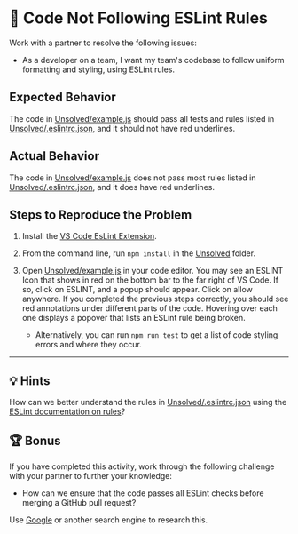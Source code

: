 # 🐛 Code Not Following ESLint Rules

Work with a partner to resolve the following issues:

- As a developer on a team, I want my team's codebase to follow uniform formatting and styling, using ESLint rules.

## Expected Behavior

The code in [Unsolved/example.js](Unsolved/example.js) should pass all tests and rules listed in [Unsolved/.eslintrc.json](Unsolved/.eslintrc.json), and it should not have red underlines.

## Actual Behavior

The code in [Unsolved/example.js](Unsolved/example.js) does not pass most rules listed in [Unsolved/.eslintrc.json](Unsolved/.eslintrc.json), and it does have red underlines.

## Steps to Reproduce the Problem

1. Install the [VS Code EsLint Extension](https://marketplace.visualstudio.com/items?itemName=dbaeumer.vscode-eslint).

2. From the command line, run `npm install` in the [Unsolved](./Unsolved) folder.

3. Open [Unsolved/example.js](Unsolved/example.js) in your code editor. You may see an ESLINT Icon that shows in red on the bottom bar to the far right of VS Code. If so, click on ESLINT, and a popup should appear. Click on allow anywhere. If you completed the previous steps correctly, you should see red annotations under different parts of the code. Hovering over each one displays a popover that lists an ESLint rule being broken.

   - Alternatively, you can run `npm run test` to get a list of code styling errors and where they occur.

---

## 💡 Hints

How can we better understand the rules in [Unsolved/.eslintrc.json](Unsolved/.eslintrc.json) using the [ESLint documentation on rules](https://eslint.org/docs/rules/)?

## 🏆 Bonus

If you have completed this activity, work through the following challenge with your partner to further your knowledge:

- How can we ensure that the code passes all ESLint checks before merging a GitHub pull request?

Use [Google](https://www.google.com) or another search engine to research this.
